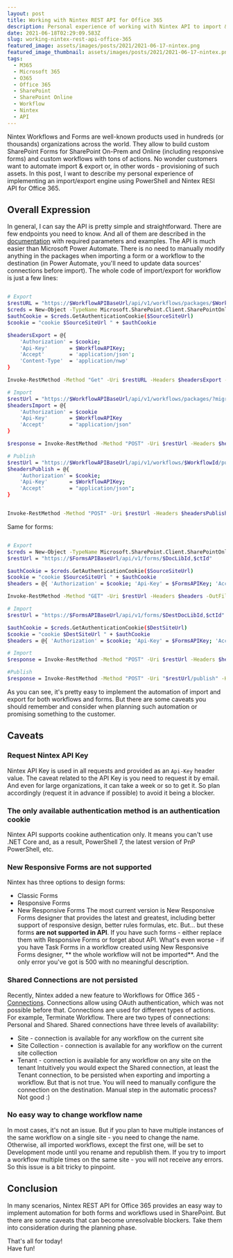 ```yaml
---
layout: post
title: Working with Nintex REST API for Office 365
description: Personal experience of working with Nintex API to import & export workflows and forms
date: 2021-06-18T02:29:09.583Z
slug: working-nintex-rest-api-office-365
featured_image: assets/images/posts/2021/2021-06-17-nintex.png
featured_image_thumbnail: assets/images/posts/2021/2021-06-17-nintex.png
tags:
  - M365
  - Microsoft 365
  - O365
  - Office 365
  - SharePoint
  - SharePoint Online
  - Workflow
  - Nintex
  - API
---
```

Nintex Workflows and Forms are well-known products used in hundreds (or thousands) organizations across the world. They allow to build custom SharePoint Forms for SharePoint On-Prem and Online (including responsive forms) and custom workflows with tons of actions. No wonder customers want to automate import & export or, in other words - provisioning of such assets.
In this post, I want to describe my personal experience of implementing an import/export engine using PowerShell and Nintex RESI API for Office 365.

## Overall Expression
In general, I can say the API is pretty simple and straightforward. 
There are few endpoints you need to know. And all of them are described in the [documentation](https://help.nintex.com/en-us/sdks/sdko365/Default.htm) with required parameters and examples.
The API is much easier than Microsoft Power Automate. There is no need to manually modify anything in the packages when importing a form or a workflow to the destination (in Power Automate, you'll need to update data sources' connections before import).
The whole code of import/export for workflow is just a few lines:
```bash

# Export
$restURL = "https://$WorkflowAPIBaseUrl/api/v1/workflows/packages/$WorkflowId"  
$creds = New-Object -TypeName Microsoft.SharePoint.Client.SharePointOnlineCredentials -ArgumentList $Credential.UserName, $Credential.Password
$authCookie = $creds.GetAuthenticationCookie($SourceSiteUrl)  
$cookie = "cookie $SourceSiteUrl " + $authCookie  

$headersExport = @{  
    'Authorization' = $cookie;
    'Api-Key'       = $WorkflowAPIKey;
    'Accept'        = 'application/json';
    'Content-Type'  = 'application/nwp'
}  

Invoke-RestMethod -Method "Get" -Uri $restURL -Headers $headersExport -OutFile $WorkflowFilePath 

# Import
$restUrl = "https://$WorkflowAPIBaseUrl/api/v1/workflows/packages/?migrate=true&listTitle=$DestDocLibTitle"
$headersImport = @{  
    'Authorization' = $cookie
    'Api-Key'       = $WorkflowAPIKey
    'Accept'        = "application/json"  
}  

$response = Invoke-RestMethod -Method "POST" -Uri $restUrl -Headers $headersImport -InFile $WorkflowFilePath

# Publish
$restUrl = "https://$WorkflowAPIBaseUrl/api/v1/workflows/$WorkflowId/published"  
$headersPublish = @{  
    'Authorization' = $cookie;
    'Api-Key'       = $WorkflowAPIKey;
    'Accept'        = "application/json";  
}  


Invoke-RestMethod -Method "POST" -Uri $restUrl -Headers $headersPublish
```

Same for forms:
```bash

# Export
$creds = New-Object -TypeName Microsoft.SharePoint.Client.SharePointOnlineCredentials -ArgumentList $Credential.UserName, $Credential.Password
$restUrl = "https://$FormsAPIBaseUrl/api/v1/forms/$DocLibId,$ctId"

$authCookie = $creds.GetAuthenticationCookie($SourceSiteUrl)
$cookie = "cookie $SourceSiteUrl " + $authCookie
$headers = @{ 'Authorization' = $cookie; 'Api-Key' = $FormsAPIKey; 'Accept' = "application/json" }

Invoke-RestMethod -Method "GET" -Uri $restUrl -Headers $headers -OutFile $FormFilePath

# Import
$restUrl = "https://$FormsAPIBaseUrl/api/v1/forms/$DestDocLibId,$ctId"

$authCookie = $creds.GetAuthenticationCookie($DestSiteUrl)
$cookie = "cookie $DestSiteUrl " + $authCookie
$headers = @{ 'Authorization' = $cookie; 'Api-Key' = $FormsAPIKey; 'Accept' = "application/json" }

# Import
$response = Invoke-RestMethod -Method "POST" -Uri $restUrl -Headers $headers -InFile $FormFilePath

#Publish
$response = Invoke-RestMethod -Method "POST" -Uri "$restUrl/publish" -Headers $headers
```

As you can see, it's pretty easy to implement the automation of import and export for both workflows and forms.
But there are some caveats you should remember and consider when planning such automation or promising something to the customer.

## Caveats
### Request Nintex API Key
Nintex API Key is used in all requests and provided as an `Api-Key` header value.
The caveat related to the API Key is you need to request it by email. And even for large organizations, it can take a week or so to get it. So plan accordingly (request it in advance if possible) to avoid it being a blocker.

### The only available authentication method is an authentication cookie
Nintex API supports cookine authentication only. It means you can't use .NET Core and, as a result, PowerShell 7, the latest version of PnP PowerShell, etc.

### New Responsive Forms are not supported
Nintex has three options to design forms:
- Classic Forms
- Responsive Forms
- New Responsive Forms
The most current version is New Responsive Forms designer that provides the latest and greatest, including better support of responsive design, better rules formulas, etc.
But... but these forms **are not supported in API**. If you have such forms - either replace them with Responsive Forms or forget about API.
What's even worse - if you have Task Forms in a workflow created using New Responsive Forms designer, ** the whole workflow will not be imported**. And the only error you've got is 500 with no meaningful description.

### Shared Connections are not persisted
Recently, Nintex added a new feature to Workflows for Office 365 - [Connections](https://help.nintex.com/en-US/office365/Workflows/Connections.htm). Connections allow using OAuth authentication, which was not possible before that.
Connections are used for different types of actions. For example, Terminate Workflow.
There are two types of connections: Personal and Shared. Shared connections have three levels of availability:
- Site - connection is available for any workflow on the current site
- Site Collection - connection is available for any workflow on the current site collection
- Tenant - connection is available for any workflow on any site on the tenant
Intuitively you would expect the Shared connection, at least the Tenant connection, to be persisted when exporting and importing a workflow.
But that is not true. You will need to manually configure the connection on the destination. Manual step in the automatic process? Not good :)

### No easy way to change workflow name
In most cases, it's not an issue. But if you plan to have multiple instances of the same workflow on a single site - you need to change the name. Otherwise, all imported workflows, except the first one, will be set to Development mode until you rename and republish them.
If you try to import a workflow multiple times on the same site - you will not receive any errors. So this issue is a bit tricky to pinpoint.

## Conclusion
In many scenarios, Nintex REST API for Office 365 provides an easy way to implement automation for both forms and workflows used in SharePoint.
But there are some caveats that can become unresolvable blockers. Take them into consideration during the planning phase.


That's all for today!<br />
Have fun!
